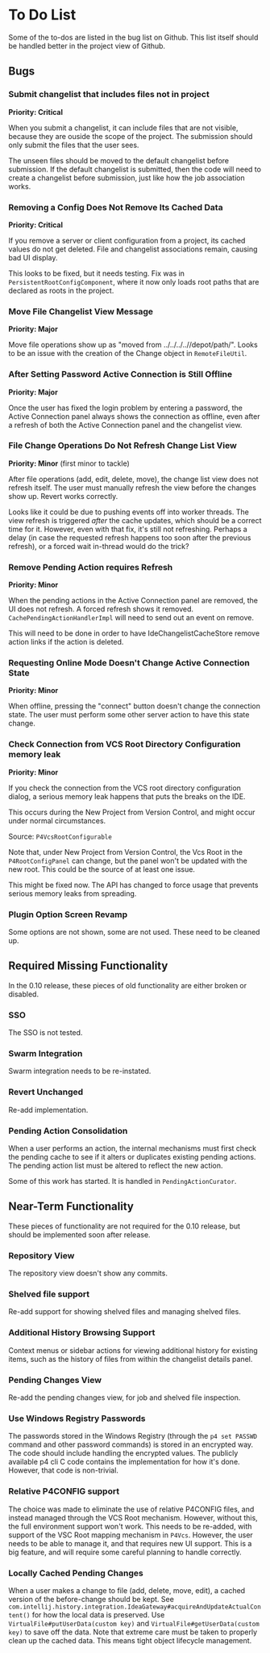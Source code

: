 # To Do List

Some of the to-dos are listed in the bug list on Github.  This list itself should be handled better in the project view
of Github.


## Bugs

### Submit changelist that includes files not in project

**Priority: Critical**

When you submit a changelist, it can include files that are not visible, because they are ouside the scope of the
project.  The submission should only submit the files that the user sees.

The unseen files should be moved to the default changelist before submission.  If the default changelist is
submitted, then the code will need to create a changelist before submission, just like how the job association works.

### Removing a Config Does Not Remove Its Cached Data

**Priority: Critical**

If you remove a server or client configuration from a project, its cached values do not get deleted.  File and changelist
associations remain, causing bad UI display.

This looks to be fixed, but it needs testing.  Fix was in `PersistentRootConfigComponent`, where it now only loads root
paths that are declared as roots in the project.

### Move File Changelist View Message

**Priority: Major**

Move file operations show up as "moved from ../../../..//depot/path/".  Looks to be an issue with the creation of 
the Change object in `RemoteFileUtil`.

### After Setting Password Active Connection is Still Offline

**Priority: Major**

Once the user has fixed the login problem by entering a password, the Active Connection panel always shows the
connection as offline, even after a refresh of both the Active Connection panel and the changelist view. 

### File Change Operations Do Not Refresh Change List View

**Priority: Minor** (first minor to tackle)

After file operations (add, edit, delete, move), the change list view does not refresh itself.  The user must manually
refresh the view before the changes show up.  Revert works correctly.

Looks like it could be due to pushing events off into worker threads.  The view refresh is triggered *after* the cache
updates, which should be a correct time for it.  However, even with that fix, it's still not refreshing.  Perhaps a
delay (in case the requested refresh happens too soon after the previous refresh), or a forced wait in-thread would do
the trick?

### Remove Pending Action requires Refresh

**Priority: Minor**

When the pending actions in the Active Connection panel are removed, the UI does not refresh.  A forced refresh shows it
removed.   `CachePendingActionHandlerImpl` will need to send out an event on remove.

This will need to be done in order to have IdeChangelistCacheStore remove action links if the action is deleted.

### Requesting Online Mode Doesn't Change Active Connection State

**Priority: Minor**

When offline, pressing the "connect" button doesn't change the connection state.  The user must perform some other
server action to have this state change.

### Check Connection from VCS Root Directory Configuration memory leak

**Priority: Minor**

If you check the connection from the VCS root directory configuration dialog, a serious memory leak happens that puts
the breaks on the IDE.

This occurs during the New Project from Version Control, and might occur under normal circumstances.

Source: `P4VcsRootConfigurable`

Note that, under New Project from Version Control, the Vcs Root in the `P4RootConfigPanel` can change, but the panel
won't be updated with the new root.  This could be the source of at least one issue.

This might be fixed now.  The API has changed to force usage that prevents serious memory leaks from spreading.

### Plugin Option Screen Revamp

Some options are not shown, some are not used.  These need to be cleaned up.


## Required Missing Functionality

In the 0.10 release, these pieces of old functionality are either broken or disabled.

### SSO

The SSO is not tested.

### Swarm Integration

Swarm integration needs to be re-instated.

### Revert Unchanged

Re-add implementation.

### Pending Action Consolidation

When a user performs an action, the internal mechanisms must first check the pending cache to see if it alters or
duplicates existing pending actions.  The pending action list must be altered to reflect the new action.

Some of this work has started.  It is handled in `PendingActionCurator`.



## Near-Term Functionality

These pieces of functionality are not required for the 0.10 release, but should be implemented soon after release.

### Repository View

The repository view doesn't show any commits.

### Shelved file support

Re-add support for showing shelved files and managing shelved files.

### Additional History Browsing Support

Context menus or sidebar actions for viewing additional history for existing items, such as the history of files from
within the changelist details panel. 

### Pending Changes View

Re-add the pending changes view, for job and shelved file inspection.

### Use Windows Registry Passwords

The passwords stored in the Windows Registry (through the `p4 set PASSWD` command and other password commands) is stored
in an encrypted way.  The code should include handling the encrypted values.  The publicly available p4 cli C code
contains the implementation for how it's done.  However, that code is non-trivial. 

### Relative P4CONFIG support

The choice was made to eliminate the use of relative P4CONFIG files, and instead managed through the VCS Root mechanism.
However, without this, the full environment support won't work.  This needs to be re-added, with support of the VSC Root
mapping mechanism in `P4Vcs`.  However, the user needs to be able to manage it, and that requires new UI support.  This
is a big feature, and will require some careful planning to handle correctly.

### Locally Cached Pending Changes

When a user makes a change to file (add, delete, move, edit), a cached version of the before-change should be kept.
See `com.intellij.history.integration.IdeaGateway#acquireAndUpdateActualContent()` for how the local data is preserved.
Use `VirtualFile#putUserData(custom key)` and `VirtualFile#getUserData(custom key)` to save off the data.  Note that
extreme care must be taken to properly clean up the cached data.  This means tight object lifecycle management.
